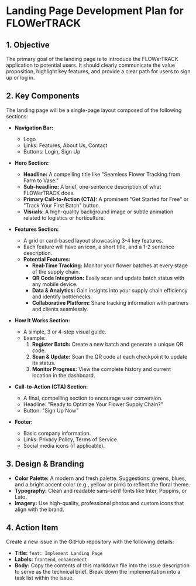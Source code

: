 # Landing Page Development Plan for FLOWerTRACK

## 1. Objective

The primary goal of the landing page is to introduce the FLOWerTRACK application to potential users. It should clearly communicate the value proposition, highlight key features, and provide a clear path for users to sign up or log in.

## 2. Key Components

The landing page will be a single-page layout composed of the following sections:

-   **Navigation Bar:**
    -   Logo
    -   Links: Features, About Us, Contact
    -   Buttons: Login, Sign Up

-   **Hero Section:**
    -   **Headline:** A compelling title like "Seamless Flower Tracking from Farm to Vase."
    -   **Sub-headline:** A brief, one-sentence description of what FLOWerTRACK does.
    -   **Primary Call-to-Action (CTA):** A prominent "Get Started for Free" or "Track Your First Batch" button.
    -   **Visuals:** A high-quality background image or subtle animation related to logistics or horticulture.

-   **Features Section:**
    -   A grid or card-based layout showcasing 3-4 key features.
    -   Each feature will have an icon, a short title, and a 1-2 sentence description.
    -   **Potential Features:**
        -   **Real-Time Tracking:** Monitor your flower batches at every stage of the supply chain.
        -   **QR Code Integration:** Easily scan and update batch status with any mobile device.
        -   **Data & Analytics:** Gain insights into your supply chain efficiency and identify bottlenecks.
        -   **Collaborative Platform:** Share tracking information with partners and clients seamlessly.

-   **How It Works Section:**
    -   A simple, 3 or 4-step visual guide.
    -   Example:
        1.  **Register Batch:** Create a new batch and generate a unique QR code.
        2.  **Scan & Update:** Scan the QR code at each checkpoint to update its status.
        3.  **Monitor Progress:** View the complete history and current location in the dashboard.

-   **Call-to-Action (CTA) Section:**
    -   A final, compelling section to encourage user conversion.
    -   Headline: "Ready to Optimize Your Flower Supply Chain?"
    -   Button: "Sign Up Now"

-   **Footer:**
    -   Basic company information.
    -   Links: Privacy Policy, Terms of Service.
    -   Social media icons (if applicable).

## 3. Design & Branding

-   **Color Palette:** A modern and fresh palette. Suggestions: greens, blues, and a bright accent color (e.g., yellow or pink) to reflect the floral theme.
-   **Typography:** Clean and readable sans-serif fonts like Inter, Poppins, or Lato.
-   **Imagery:** Use high-quality, professional photos and custom icons that align with the brand.

## 4. Action Item

Create a new issue in the GitHub repository with the following details:

-   **Title:** `feat: Implement Landing Page`
-   **Labels:** `frontend`, `enhancement`
-   **Body:** Copy the contents of this markdown file into the issue description to serve as the technical brief. Break down the implementation into a task list within the issue.